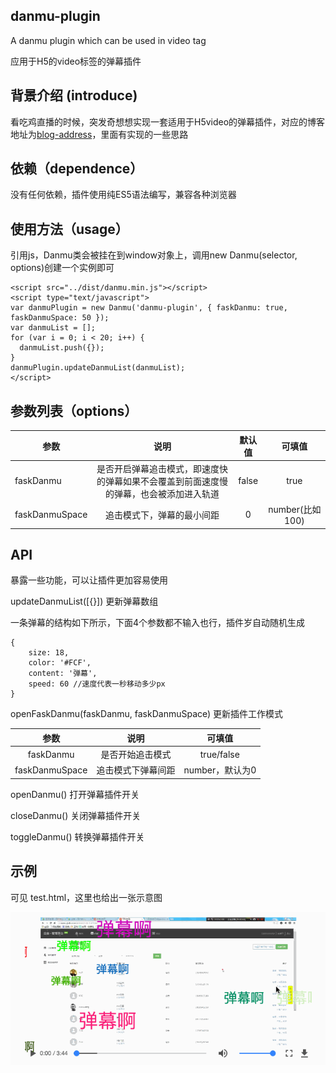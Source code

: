 ## danmu-plugin

A danmu plugin which can be used in video tag

应用于H5的video标签的弹幕插件

## 背景介绍 (introduce)

看吃鸡直播的时候，突发奇想想实现一套适用于H5video的弹幕插件，对应的博客地址为[blog-address](https://mickey0524.github.io/2017/09/16/danmu-plugin-design/)，里面有实现的一些思路

## 依赖（dependence）

没有任何依赖，插件使用纯ES5语法编写，兼容各种浏览器

## 使用方法（usage）

引用js，Danmu类会被挂在到window对象上，调用new Danmu(selector, options)创建一个实例即可

```
<script src="../dist/danmu.min.js"></script>
<script type="text/javascript">
var danmuPlugin = new Danmu('danmu-plugin', { faskDanmu: true, faskDanmuSpace: 50 });
var danmuList = [];
for (var i = 0; i < 20; i++) {
  danmuList.push({});
}
danmuPlugin.updateDanmuList(danmuList);
</script>
```

## 参数列表（options）

| 参数           | 说明     | 默认值  | 可填值 |
| ------------- |:--------:| :------:| :-----:|
| faskDanmu      | 是否开启弹幕追击模式，即速度快的弹幕如果不会覆盖到前面速度慢的弹幕，也会被添加进入轨道 | false | true |
| faskDanmuSpace | 追击模式下，弹幕的最小间距      | 0 | number(比如100) |

## API

暴露一些功能，可以让插件更加容易使用

updateDanmuList([{}]) 更新弹幕数组

一条弹幕的结构如下所示，下面4个参数都不输入也行，插件岁自动随机生成

```
{
	size: 18,
	color: '#FCF',
	content: '弹幕',
	speed: 60 //速度代表一秒移动多少px
}
```

openFaskDanmu(faskDanmu, faskDanmuSpace) 更新插件工作模式

| 参数            | 说明            | 可填值         |
| :------------: | :-------------: | :-----------: |
| faskDanmu      | 是否开始追击模式   | true/false    |
| faskDanmuSpace | 追击模式下弹幕间距 | number，默认为0 |

openDanmu() 打开弹幕插件开关

closeDanmu() 关闭弹幕插件开关

toggleDanmu() 转换弹幕插件开关

## 示例

可见 test.html，这里也给出一张示意图

![example](./example.gif)




